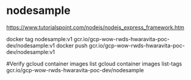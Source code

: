 # nodesample

https://www.tutorialspoint.com/nodejs/nodejs_express_framework.htm



docker tag nodesample:v1 gcr.io/gcp-wow-rwds-hwaravita-poc-dev/nodesample:v1
docker push gcr.io/gcp-wow-rwds-hwaravita-poc-dev/nodesample:v1


#Verify
gcloud container images list
gcloud container images list-tags gcr.io/gcp-wow-rwds-hwaravita-poc-dev/nodesample